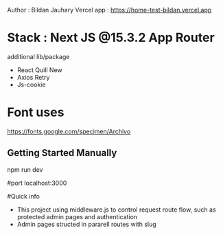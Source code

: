 Author : Bildan Jauhary
Vercel app : https://home-test-bildan.vercel.app

# Stack : Next JS @15.3.2 App Router

additional lib/package
- React Quill New
- Axios Retry
- Js-cookie

# Font uses 
https://fonts.google.com/specimen/Archivo

## Getting Started Manually
npm run dev

#port
localhost:3000

#Quick info
- This project using middleware.js to control request route flow, such as protected admin pages and authentication
- Admin pages structed in pararell routes with slug
